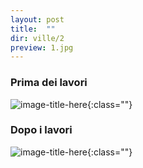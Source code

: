 ```yaml
---
layout: post
title:  ""
dir: ville/2
preview: 1.jpg
---
```


### Prima dei lavori

![image-title-here](../../../foto/ville/2/2.jpg){:class=""}


### Dopo i lavori

![image-title-here](../../../foto/ville/2/1.jpg){:class=""}

